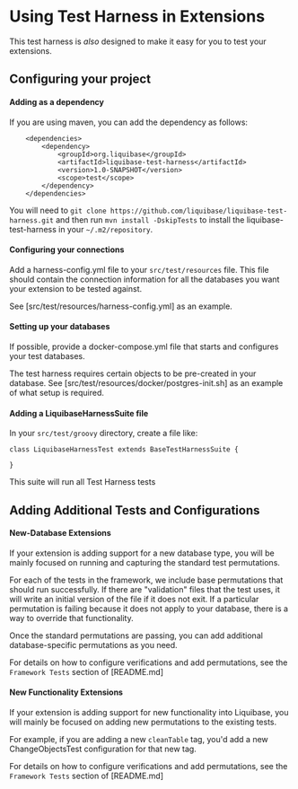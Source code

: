 # Using Test Harness in Extensions

This test harness is *also* designed to make it easy for you to test your extensions.

## Configuring your project
 
#### Adding as a dependency

If you are using maven, you can add the dependency as follows:   

```
    <dependencies>
        <dependency>
            <groupId>org.liquibase</groupId>
            <artifactId>liquibase-test-harness</artifactId>
            <version>1.0-SNAPSHOT</version>
            <scope>test</scope>
        </dependency>
    </dependencies>
```
You will need to `git clone https://github.com/liquibase/liquibase-test-harness.git` and then run `mvn install -DskipTests` to install the liquibase-test-harness in your `~/.m2/repository`. 

#### Configuring your connections

Add a harness-config.yml file to your `src/test/resources` file. 
This file should contain the connection information for all the databases you want your extension to be tested against.

See [src/test/resources/harness-config.yml] as an example.

#### Setting up your databases

If possible, provide a docker-compose.yml file that starts and configures your test databases. 

The test harness requires certain objects to be pre-created in your database. See [src/test/resources/docker/postgres-init.sh] as an example of what setup is required.

#### Adding a LiquibaseHarnessSuite file

In your `src/test/groovy` directory, create a file like:      

```
class LiquibaseHarnessTest extends BaseTestHarnessSuite {

}
```

This suite will run all Test Harness tests

## Adding Additional Tests and Configurations

#### New-Database Extensions

If your extension is adding support for a new database type, you will be mainly focused on running and capturing the standard test permutations.

For each of the tests in the framework, we include base permutations that should run successfully. 
If there are "validation" files that the test uses, it will write an initial version of the file if it does not exit.
If a particular permutation is failing because it does not apply to your database, there is a way to override that functionality.

Once the standard permutations are passing, you can add additional database-specific permutations as you need. 

For details on how to configure verifications and add permutations, see the `Framework Tests` section of [README.md] 
      
#### New Functionality Extensions

If your extension is adding support for new functionality into Liquibase, you will mainly be focused on adding new permutations to the existing tests.
 
For example, if you are adding a new `cleanTable` tag, you'd add a new ChangeObjectsTest configuration for that new tag.  
 
For details on how to configure verifications and add permutations, see the `Framework Tests` section of [README.md] 
   
